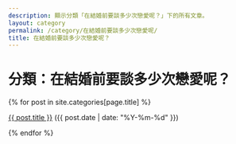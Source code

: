 ```yaml
---
description: 顯示分類「在結婚前要談多少次戀愛呢？」下的所有文章。
layout: category
permalink: /category/在結婚前要談多少次戀愛呢/
title: 在結婚前要談多少次戀愛呢？
---
```


<h1>分類：在結婚前要談多少次戀愛呢？</h1>

{% for post in site.categories[page.title] %}
  <p><a href="{{ post.url | relative_url }}">{{ post.title }}</a> ({{ post.date | date: "%Y-%m-%d" }})</p>
{% endfor %}
